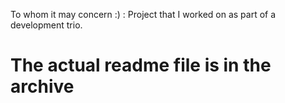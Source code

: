 To whom it may concern :) :
Project that I worked on as part of a development trio.

# The actual readme file is in the archive
